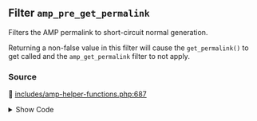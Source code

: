 ## Filter `amp_pre_get_permalink`


Filters the AMP permalink to short-circuit normal generation.

Returning a non-false value in this filter will cause the `get_permalink()` to get called and the `amp_get_permalink` filter to not apply.

### Source

:link: [includes/amp-helper-functions.php:687](../../includes/amp-helper-functions.php#L687)

<details>
<summary>Show Code</summary>

```php
$pre_url = apply_filters( 'amp_pre_get_permalink', false, $post_id );
```

</details>
